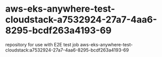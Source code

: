 # aws-eks-anywhere-test-cloudstack-a7532924-27a7-4aa6-8295-bcdf263a4193-69
repository for use with E2E test job aws-eks-anywhere-test-cloudstack:a7532924-27a7-4aa6-8295-bcdf263a4193-69
